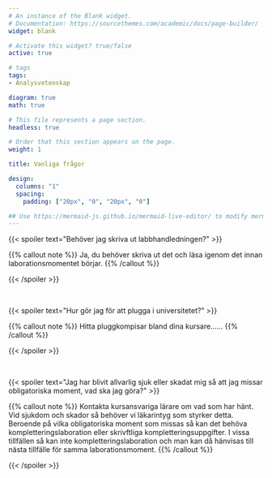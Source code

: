 ```yaml
---
# An instance of the Blank widget.
# Documentation: https://sourcethemes.com/academic/docs/page-builder/
widget: blank

# Activate this widget? true/false
active: true

# tags
tags:
- Analysvetenskap

diagram: true
math: true

# This file represents a page section.
headless: true

# Order that this section appears on the page.
weight: 1

title: Vanliga frågor

design:
  columns: "1"
  spacing:
    padding: ["20px", "0", "20px", "0"]

## Use https://mermaid-js.github.io/mermaid-live-editor/ to modify mermaid gantt
---
```



{{< spoiler text="Behöver jag skriva ut labbhandledningen?" >}}

{{% callout note %}}
Ja, du behöver skriva ut det och läsa igenom det innan laborationsmomentet börjar.
{{% /callout %}}

{{< /spoiler >}}

<br>


{{< spoiler text="Hur gör jag för att plugga i universitetet?" >}}

{{% callout note %}}
Hitta pluggkompisar bland dina kursare......
{{% /callout %}}

{{< /spoiler >}}


<br>


{{< spoiler text="Jag har blivit allvarlig sjuk eller skadat mig så att jag missar obligatoriska moment, vad ska jag göra?" >}}

{{% callout note %}}
Kontakta kursansvariga lärare om vad som har hänt. Vid sjukdom och skador så behöver vi läkarintyg som styrker detta. Beroende på vilka obligatoriska moment som missas så kan det behöva kompletteringslaboration eller skrivftliga kompletteringsuppgifter. I vissa tillfällen så kan inte kompletteringslaboration och man kan då hänvisas till nästa tillfälle för samma laborationsmoment.
{{% /callout %}}

{{< /spoiler >}}


